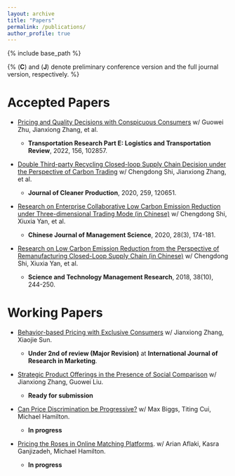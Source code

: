 ```yaml
---
layout: archive
title: "Papers"
permalink: /publications/
author_profile: true
---
```


{% include base_path %}

<!-- _Note_: (A) denotes that the author order is alphabetical, as is convention in OR/MS. -->
{% (**C**) and (**J**) denote preliminary conference version and the full journal version, respectively. %}

# **Accepted Papers**
* [Pricing and Quality Decisions with Conspicuous Consumers](https://doi.org/10.1016/j.tre.2022.102857) w/ Guowei Zhu, Jianxiong Zhang, et al. 
  * **Transportation Research Part E: Logistics and Transportation Review**, 2022, 156, 102857.

* [Double Third-party Recycling Closed-loop Supply Chain Decision under the Perspective of Carbon Trading](https://doi.org/10.1016/j.jclepro.2020.120651) w/ Chengdong Shi, Jianxiong Zhang, et al.
   * **Journal of Cleaner Production**, 2020, 259, 120651.

* [Research on Enterprise Collaborative Low Carbon Emission Reduction under Three-dimensional Trading Mode (in Chinese)](https://doi.org/10.16381/j.cnki.issn1003-207x.2018.1456) w/ Chengdong Shi, Xiuxia Yan, et al.
  * **Chinese Journal of Management Science**, 2020, 28(3), 174-181.
  
* [Research on Low Carbon Emission Reduction from the Perspective of Remanufacturing Closed-Loop Supply Chain (in Chinese)](https://doi.org/10.3969/j.issn.1000-7695.2018.10.033) w/ Chengdong Shi, Xiuxia Yan, et al.
   * **Science and Technology Management Research**, 2018, 38(10), 244-250.

# **Working Papers**
* [Behavior-based Pricing with Exclusive Consumers]() w/ Jianxiong Zhang, Xiaojie Sun.
  * **Under 2nd of review (Major Revision)** at **International Journal of Research in Marketing**.
    
* [Strategic Product Offerings in the Presence of Social Comparison]() w/ Jianxiong Zhang, Guowei Liu.
  * **Ready for submission**

* [Can Price Discrimination be Progressive?]() w/ Max Biggs, Titing Cui, Michael Hamilton.
   * **In progress**
     
* [Pricing the Roses in Online Matching Platforms](). w/ Arian Aflaki, Kasra Ganjizadeh, Michael Hamilton.
  * **In progress**

<!--# **Work in Progress**-->





<!--  * (**C**) Accepted in *The 3rd ACM Conference on Equity and Access in Algorithms, Mechanisms, and Optimization (**EAAMO**)*, 2023. -->
<!--   * <details><summary>Abstract</summary> We investigate the relationship between competition and market composition on prosocial corporate behaviors, with a focus on the adoption and proliferation of green technologies. We examine a model in which producers offer one of two substitutable goods: one that is inexpensive to produce but less environmentally responsible, referred to as the \textit{non-green} product, and another that is more costly but sustainably produced, referred to as the \textit{green} product. The producers of these goods can either cooperate or compete in the market, controlling both their price and level of corporate social responsibility (CSR) in order to maximize revenue. Using Salop's circle model, we examine a variety of arrangements of green and non-green producers and analyze the equilibrium policies that result. We find that in markets where firms produce both green and non-green goods, a reduction in the additional cost of green manufacturing induces more green investment and prosocial corporate investment when producers cooperate. On the other hand, when the green product is absent from the market, reductions in green production cost can more readily lead to the introduction of the green good in competitive markets. These results have significant implications for policy-making, as they provide insight into which types of markets are most affected by reductions in the cost of green goods, such as those resulting from government subsidies or technological innovation. </details> -->

 
<!-- * [Pricing for Two-sided Dating Platforms]() w/ Michael L. Hamilton and Qiqi Hao.-->

<!--* [Constant Capacity Multicommodity Fixed-Charge Network Design]() w/ Prakash Mirchandani.-->

<!--  * <span style="color: orange;">Finalist, POMS College of Service Operations Management (CSOM) Best Student Paper, 2024.</span> -->
<!--   * <details><summary>Abstract</summary> Online dating has recently become the most common way for new couples to meet, with three-in-ten Americans having used dating apps, and revenues from dating apps swelling to more than five billion annually. The majority of these dating apps earn revenue via subscription based pricing, where subscriptions for access to the app are sold at a fixed price. Subscription based pricing is a ubiquitous way to monetize mobile apps, however in the context of online dating is controversial as it potentially misaligns the incentives of the platform and its users. Another, less popular but more traditional monetization strategy is the contract based model, in which the dating app is contracted by the user to facilitate a search for a partner at some agreed upon one time price. The purpose of this work is to understand the profit and welfare trade-offs associated with either pricing strategy for online dating platforms. We present a natural and novel model for the operation of an online dating platform. In our model, we show that subscription pricing always achieves at least 36.7% of the profit earned by contract pricing for all market parameters, explaining its prevalence in practice. We then take a fine-grained approach and establish profit dominance relations between the two strategies when the marginal cost of operation is small or large, respectively. We show that in online settings contract pricing is guaranteed to yield higher profit. Further, under a natural slow matching condition, we show that in online settings profit maximizing contract pricing leads to a higher percentage of the user-base getting matched. Finally, we show that contract pricing allows the platform to incorporate user preference information in a way that aligns the interest of the platform and user, solving the potential incentive issues that plague subscription pricing. </details> -->


 <!--  [[Slides]](https://tcui-pitt.github.io/files/FBMSP_rmp.pptx)[[Codes]](https://github.com/tcui-pitt/FBMSP)-->
 <!-- <! * (**J**) Major Revision in **Operations Research**.-->
 <!-- <! * (**C**) Accepted in *The 18th Conference on Web and Internet Economics (**WINE**)*, 2022.-->
 <!-- <! * <span style="color: orange;">Third Place, INFORMS Service Science Best Cluster Paper Award, 2022.</span>-->
 <!--   * <details><summary>Abstract</summary> With the rapid development of data-driven analytics, many firms have begun experimenting with personalized pricing strategies, i.e. strategies that predict a customer's valuation then offer them a tailored price. Ideally, a firm would perfectly predict each customer's valuation and price their goods accordingly. Unfortunately, in practice these valuations must be predicted by the firm using noisy regression models, and the number of prices the firm can offer is constrained by operational considerations. In this work, we give a general framework for analyzing and optimizing semi-personalized pricing strategies where the seller uses features about their customers to jointly segment and price their market. Specifically, we show how a seller can leverage a noisy valuation model to construct segmentation and pricing decisions with provable bounds on the lost revenue. We then give a series of the results that explain how a seller can improve their strategies by decomposing their lost profits as stemming from either prediction error or limited price flexibility. Along the way we prove a number of structural properties about monopoly pricing when valuations are the output of a regression model that may be of independent interest. </details> -->
